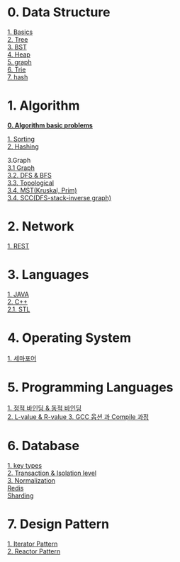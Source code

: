 # 0. Data Structure  

[1. Basics](/contents/DataStructure/basic.md)  
[2. Tree](/contents/DataStructure/tree.md)  
[3. BST](/contents/DataStructure/BST.md)  
[4. Heap](/contents/DataStructure/Heap.md)  
[5. graph](/contents/DataStructure/graph.md)  
[6. Trie](/contents/DataStructure/Trie.md)  
[7. hash](/contents/DataStructure/hash.md)  


# 1. Algorithm
 **[0. Algorithm basic problems](/contents/Algorithm/Problem/basic.md)**

 [1. Sorting](/contents/Algorithm/Sorting.md)  
 [2. Hashing](/contents/Algorithm/Hash.md)   

 3.Graph  
 [3.1 Graph](/contents/Algorithm/Graph.md)  
 [3.2. DFS & BFS](/contents/Algorithm/dfs_bfs.md)  
 [3.3. Topological](/contents/Algorithm/Topology.md)  
 [3.4. MST(Kruskal, Prim)]((/contents/Algorithm/MST.md))  
 [3.4. SCC(DFS-stack-inverse graph)]((/contents/Algorithm/SCC.md))  

 
# 2. Network 

[1. REST ](/contents/Network/Advanced.md)


# 3. Languages

[1. JAVA ](/contents/languages/JAVA/java.md)  
[2. C++ ](/contents/languages/Cpp/Cpp.md)  
[2.1. STL](/contents/languages/STL/basic.md)  
  
  
# 4. Operating System  

[1. 세마포어]()

# 5. Programming Languages  

[1. 정적 바인딩 & 동적 바인딩]()  
[2. L-value & R-value ](/contents/PL/lvalue_rvalue.md)
[3. GCC 옵션 과 Compile 과정](/contents/PL/complie_gcc.md)  

# 6. Database  
[1. key types](/contents/db/key_types.md)  
[2. Transaction & Isolation level](/contents/db/isolation_level.md)  
[3. Normalization](/contents/db/normalization.md)  
[Redis](/contents/db/redis.md)  
[Sharding](/contents/db/sharding.md)  



# 7. Design Pattern

[1. Iterator Pattern](/contents/design_pattern/intro.md)  
[2. Reactor Pattern](/contents/DP/reactor.md)  

